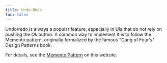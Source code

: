 ```yaml
---
title: Undo-Redo
toc: false
---
```


Undo/redo is always a popular feature, especially in UIs that do not rely on pushing the _Ok_ button. A common way to
implement it is to follow the Memento pattern, originally formalized by the famous "Gang of Four's" Design Patterns
book.

For details, see the [Memento Pattern](design-patterns#memento) on this website.
